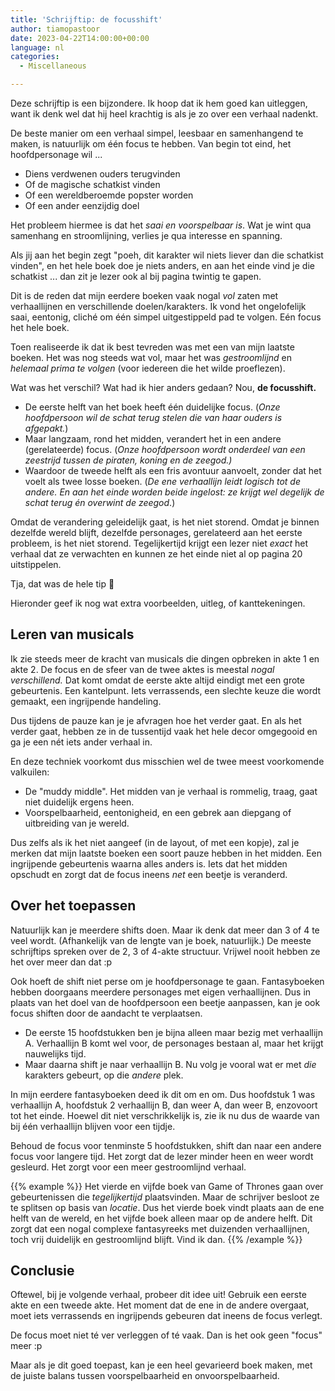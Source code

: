```yaml
---
title: 'Schrijftip: de focusshift'
author: tiamopastoor
date: 2023-04-22T14:00:00+00:00
language: nl
categories:
  - Miscellaneous

---
```

Deze schrijftip is een bijzondere. Ik hoop dat ik hem goed kan uitleggen, want ik denk wel dat hij heel krachtig is als je zo over een verhaal nadenkt.

De beste manier om een verhaal simpel, leesbaar en samenhangend te maken, is natuurlijk om één focus te hebben. Van begin tot eind, het hoofdpersonage wil ...

  * Diens verdwenen ouders terugvinden
  * Of de magische schatkist vinden
  * Of een wereldberoemde popster worden
  * Of een ander eenzijdig doel

Het probleem hiermee is dat het _saai en voorspelbaar is_. Wat je wint qua samenhang en stroomlijning, verlies je qua interesse en spanning. 

Als jij aan het begin zegt "poeh, dit karakter wil niets liever dan die schatkist vinden", en het hele boek doe je niets anders, en aan het einde vind je die schatkist ... dan zit je lezer ook al bij pagina twintig te gapen.

Dit is de reden dat mijn eerdere boeken vaak nogal _vol_ zaten met verhaallijnen en verschillende doelen/karakters. Ik vond het ongelofelijk saai, eentonig, cliché om één simpel uitgestippeld pad te volgen. Eén focus het hele boek.

Toen realiseerde ik dat ik best tevreden was met een van mijn laatste boeken. Het was nog steeds wat vol, maar het was _gestroomlijnd_ en _helemaal prima te volgen_ (voor iedereen die het wilde proeflezen).

Wat was het verschil? Wat had ik hier anders gedaan? Nou, **de focusshift.**

  * De eerste helft van het boek heeft één duidelijke focus. (_Onze hoofdpersoon wil de schat terug stelen die van haar ouders is afgepakt._)
  * Maar langzaam, rond het midden, verandert het in een andere (gerelateerde) focus. (_Onze hoofdpersoon wordt onderdeel van een zeestrijd tussen de piraten, koning en de zeegod.)_
  * Waardoor de tweede helft als een fris avontuur aanvoelt, zonder dat het voelt als twee losse boeken. (_De ene verhaallijn leidt logisch tot de andere. En aan het einde worden beide ingelost: ze krijgt wel degelijk de schat terug én overwint de zeegod_.)

Omdat de verandering geleidelijk gaat, is het niet storend. Omdat je binnen dezelfde wereld blijft, dezelfde personages, gerelateerd aan het eerste probleem, is het niet storend. Tegelijkertijd krijgt een lezer niet _exact_ het verhaal dat ze verwachten en kunnen ze het einde niet al op pagina 20 uitstippelen.

Tja, dat was de hele tip 🙂 

Hieronder geef ik nog wat extra voorbeelden, uitleg, of kanttekeningen.

## Leren van musicals

Ik zie steeds meer de kracht van musicals die dingen opbreken in akte 1 en akte 2. De focus en de sfeer van de twee aktes is meestal _nogal verschillend._ Dat komt omdat de eerste akte altijd eindigt met een grote gebeurtenis. Een kantelpunt. Iets verrassends, een slechte keuze die wordt gemaakt, een ingrijpende handeling.

Dus tijdens de pauze kan je je afvragen hoe het verder gaat. En als het verder gaat, hebben ze in de tussentijd vaak het hele decor omgegooid en ga je een nét iets ander verhaal in.

En deze techniek voorkomt dus misschien wel de twee meest voorkomende valkuilen:

  * De "muddy middle". Het midden van je verhaal is rommelig, traag, gaat niet duidelijk ergens heen.
  * Voorspelbaarheid, eentonigheid, en een gebrek aan diepgang of uitbreiding van je wereld.

Dus zelfs als ik het niet aangeef (in de layout, of met een kopje), zal je merken dat mijn laatste boeken een soort pauze hebben in het midden. Een ingrijpende gebeurtenis waarna alles anders is. Iets dat het midden opschudt en zorgt dat de focus ineens _net_ een beetje is veranderd.

## Over het toepassen

Natuurlijk kan je meerdere shifts doen. Maar ik denk dat meer dan 3 of 4 te veel wordt. (Afhankelijk van de lengte van je boek, natuurlijk.) De meeste schrijftips spreken over de 2, 3 of 4-akte structuur. Vrijwel nooit hebben ze het over meer dan dat :p

Ook hoeft de shift niet perse om je hoofdpersonage te gaan. Fantasyboeken hebben doorgaans meerdere personages met eigen verhaallijnen. Dus in plaats van het doel van de hoofdpersoon een beetje aanpassen, kan je ook focus shiften door de aandacht te verplaatsen.

  * De eerste 15 hoofdstukken ben je bijna alleen maar bezig met verhaallijn A. Verhaallijn B komt wel voor, de personages bestaan al, maar het krijgt nauwelijks tijd.
  * Maar daarna shift je naar verhaallijn B. Nu volg je vooral wat er met _die_ karakters gebeurt, op die _andere_ plek.

In mijn eerdere fantasyboeken deed ik dit om en om. Dus hoofdstuk 1 was verhaallijn A, hoofdstuk 2 verhaallijn B, dan weer A, dan weer B, enzovoort tot het einde. Hoewel dit niet verschrikkelijk is, zie ik nu dus de waarde van bij één verhaallijn blijven voor een tijdje.

Behoud de focus voor tenminste 5 hoofdstukken, shift dan naar een andere focus voor langere tijd. Het zorgt dat de lezer minder heen en weer wordt gesleurd. Het zorgt voor een meer gestroomlijnd verhaal.

{{% example %}}
Het vierde en vijfde boek van Game of Thrones gaan over gebeurtenissen die _tegelijkertijd_ plaatsvinden. Maar de schrijver besloot ze te splitsen op basis van _locatie_. Dus het vierde boek vindt plaats aan de ene helft van de wereld, en het vijfde boek alleen maar op de andere helft. Dit zorgt dat een nogal complexe fantasyreeks met duizenden verhaallijnen, toch vrij duidelijk en gestroomlijnd blijft. Vind ik dan.
{{% /example %}}

## Conclusie

Oftewel, bij je volgende verhaal, probeer dit idee uit! Gebruik een eerste akte en een tweede akte. Het moment dat de ene in de andere overgaat, moet iets verrassends en ingrijpends gebeuren dat ineens de focus verlegt.

De focus moet niet té ver verleggen of té vaak. Dan is het ook geen "focus" meer :p 

Maar als je dit goed toepast, kan je een heel gevarieerd boek maken, met de juiste balans tussen voorspelbaarheid en onvoorspelbaarheid.